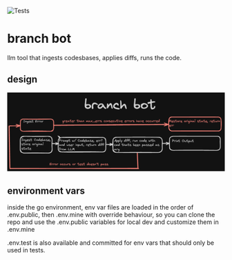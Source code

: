 ![Tests](https://github.com/jesses-code-adventures/branch_bot/actions/workflows/test.yml/badge.svg)

# branch bot

llm tool that ingests codesbases, applies diffs, runs the code.

## design

![Design](docs/design.png)

## environment vars

inside the go environment, env var files are loaded in the order of .env.public, then .env.mine with override behaviour, so you can clone the repo and use the .env.public variables for local dev and customize them in .env.mine

.env.test is also available and committed for env vars that should only be used in tests.

